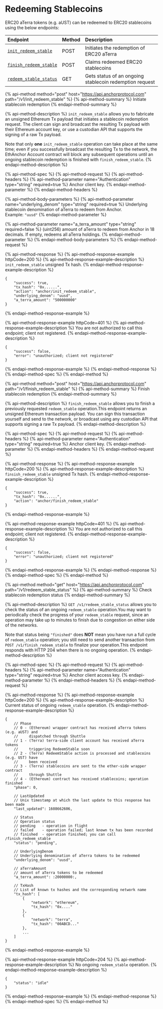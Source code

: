 # Redeeming Stablecoins

ERC20 aTerra tokens \(e.g. aUST\) can be redeemed to ERC20 stablecoins using the below endpoints:

| Endpoint | Method | Description |
| :--- | :--- | :--- |
| [`init_redeem_stable`](redeeming-stablecoins.md#initiate-stablecoin-redemption) | POST | Initiates the redemption of ERC20 aTerra |
| [`finish_redeem_stable`](redeeming-stablecoins.md#finish-stablecoin-redemption) | POST | Claims redeemed ERC20 stablecoins |
| [`redeem_stable_status`](redeeming-stablecoins.md#check-stablecoin-redemption-status) | GET | Gets status of an ongoing stablecoin redemption request |

{% api-method method="post" host="https://api.anchorprotocol.com" path="/v1/init\_redeem\_stable" %}
{% api-method-summary %}
Initiate stablecoin redemption
{% endapi-method-summary %}

{% api-method-description %}
`init_redeem_stable` allows you to fabricate an unsigned Ethereum Tx payload that initiates a stablecoin redemption request. The client can sign and broadcast the resulting Tx payload with their Ethereum account key, or use a custodian API that supports the signing of a raw Tx payload.  
  
Note that only **one** `init_redeem_stable` operation can take place at the same time; even if you successfully broadcast the resulting Tx to the network, the EthAnchor Account contract will block any subsequent operations until an ongoing stablecoin redemption is finished with `finish_redeem_stable`.
{% endapi-method-description %}

{% api-method-spec %}
{% api-method-request %}
{% api-method-headers %}
{% api-method-parameter name="Authentication" type="string" required=true %}
Anchor client key.
{% endapi-method-parameter %}
{% endapi-method-headers %}

{% api-method-body-parameters %}
{% api-method-parameter name="underlying\_denom" type="string" required=true %}
Underlying stablecoin denomination of aTerra to redeem from Anchor.  
Example: `"uusd"`
{% endapi-method-parameter %}

{% api-method-parameter name="a\_terra\_amount" type="string" required=false %}
\(uint256\) amount of aTerra to redeem from Anchor in 18 decimals. If empty, redeems all aTerra holdings.
{% endapi-method-parameter %}
{% endapi-method-body-parameters %}
{% endapi-method-request %}

{% api-method-response %}
{% api-method-response-example httpCode=200 %}
{% api-method-response-example-description %}
`init_redeem_stable` unsigned Tx hash.
{% endapi-method-response-example-description %}

```text
{
    "success": true,
    "tx_hash": "0x......",
    "action": "anchor/init_redeem_stable",
    "underlying_denom": "uusd", 
    "a_terra_amount": "500000000"
}
```
{% endapi-method-response-example %}

{% api-method-response-example httpCode=401 %}
{% api-method-response-example-description %}
You are not authorized to call this endpoint; client not registered.
{% endapi-method-response-example-description %}

```text
{
    "success": false,
    "error": "unauthorized; client not registered"
}
```
{% endapi-method-response-example %}
{% endapi-method-response %}
{% endapi-method-spec %}
{% endapi-method %}

{% api-method method="post" host="https://api.anchorprotocol.com" path="/v1/finish\_redeem\_stable" %}
{% api-method-summary %}
Finish stablecoin redemption
{% endapi-method-summary %}

{% api-method-description %}
`finish_redeem_stable` allows you to finish a previously requested `redeem_stable` operation.This endpoint returns an unsigned Ethereum transaction payload. You can sign this transaction yourself and send to the network, or broadcast using any custodian API that supports signing a raw Tx payload.
{% endapi-method-description %}

{% api-method-spec %}
{% api-method-request %}
{% api-method-headers %}
{% api-method-parameter name="Authentication" type="string" required=true %}
Anchor client key.
{% endapi-method-parameter %}
{% endapi-method-headers %}
{% endapi-method-request %}

{% api-method-response %}
{% api-method-response-example httpCode=200 %}
{% api-method-response-example-description %}
`finsish_redeem_stable` unsigned Tx hash.
{% endapi-method-response-example-description %}

```text
{
    "success": true,
    "tx_hash": "0x......",
    "action": "anchor/finish_redeem_stable"
}
```
{% endapi-method-response-example %}

{% api-method-response-example httpCode=401 %}
{% api-method-response-example-description %}
You are not authorized to call this endpoint; client not registered.
{% endapi-method-response-example-description %}

```text
{
    "success": false,
    "error": "unauthorized; client not registered"
}
```
{% endapi-method-response-example %}
{% endapi-method-response %}
{% endapi-method-spec %}
{% endapi-method %}

{% api-method method="get" host="https://api.anchorprotocol.com" path="/v1/redeem\_stable\_status" %}
{% api-method-summary %}
Check stablecoin redemption status
{% endapi-method-summary %}

{% api-method-description %}
`GET /v1/redeem_stable_status` allows you to check the status of an ongoing `redeem_stable` operation.You may want to periodically check the progress of your `redeem_stable` request, since an operation may take up to minutes to finish due to congestion on either side of the networks.  
  
Note that status being `"finished"` does **NOT** mean you have run a full cycle of `redeem_stable` operation; you still need to send another transaction from `POST /v1/finish_redeem_stable` to finalize your operation.This endpoint responds with HTTP 204 when there is no ongoing operation.
{% endapi-method-description %}

{% api-method-spec %}
{% api-method-request %}
{% api-method-headers %}
{% api-method-parameter name="Authentication" type="string" required=true %}
Anchor client access key.
{% endapi-method-parameter %}
{% endapi-method-headers %}
{% endapi-method-request %}

{% api-method-response %}
{% api-method-response-example httpCode=200 %}
{% api-method-response-example-description %}
Current status of ongoing `redeem_stable` operation.
{% endapi-method-response-example-description %}

```text
{
    // Phase
    // 0 - (Ethereum) wrapper contract has received aTerra tokens (e.g. aUST) and 
    //     dispatched through Shuttle
    // 1 - (Terra) terra-side client account has received aTerra tokens
    //     triggering RedeemStable soon
    // 2 - (Terra) RedeemStable action is processed and stablecoins (e.g. UST) have
    //     been received
    // 3 - (Terra) stablecoins are sent to the ether-side wrapper contract
    //     through Shuttle
    // 4 - (Ethereum) contract has received stablecoins; operation finished
    "phase": 0,

    // LastUpdated
    // Unix timestamp at which the last update to this response has been made
    "last_updated": 1608662606,

    // Status
    // Operation status
    // pending   - operation in flight
    // failed    - operation failed; last known tx has been recorded
    // finished  - operation finished; you can call /finish_redeem_stable
    "status": "pending",

    // UnderlyingDenom
    // Underlying denomination of aTerra tokens to be redeemed
    "underlying_denom": "uusd", 

    // aTerraAmount
    // amount of aTerra tokens to be redeemed
    "a_terra_amount": :20000000:,

    // TxHash
    // List of known tx hashes and the corresponding network name
    "tx_hash": [
        {
            "network": "ethereum",
            "tx_hash": "0x...."
        },
        {
            "network": "terra",
            "tx_hash": "00ABCD..."
        },
        ...
    ]
}
```
{% endapi-method-response-example %}

{% api-method-response-example httpCode=204 %}
{% api-method-response-example-description %}
No ongoing `redeem_stable` operation.
{% endapi-method-response-example-description %}

```text
{
    "status": "idle"
}
```
{% endapi-method-response-example %}
{% endapi-method-response %}
{% endapi-method-spec %}
{% endapi-method %}

